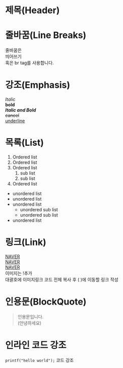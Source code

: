 # 제목(Header)

# 줄바꿈(Line Breaks)

줄바꿈은  
띄어쓰기  
혹은 br tag를 사용합니다.

# 강조(Emphasis)

_Italic_  
**bold**  
**_Italic and Bold_**  
~~cancel~~  
<u>underline</u>

# 목록(List)

1. Ordered list
2. Ordered list
3. Ordered list
   1. sub list
   1. sub list
4. Ordered list

- unordered list
- unordered list
- unordered list
  - unordered sub list
  - unordered sub list
- unordered list

# 링크(Link)

<a href="https://naver.com">NAVER</a>  
[NAVER](https://naver.com)  
[NAVER](https://naver.com "NAVER로 이동")  
이미지는 !추가  
대괄호에 이미지링크 코드 전체 복사 후 ( )에 이동할 링크 작성

# 인용문(BlockQuote)

> 인용문입니다.  
> (안녕하세요)

# 인라인 코드 강조

`printf("hello world");` 코드 강조
